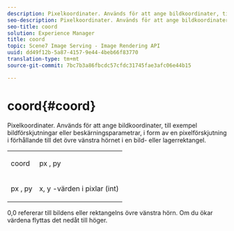 ```yaml
---
description: Pixelkoordinater. Används för att ange bildkoordinater, till exempel bildförskjutningar eller beskärningsparametrar, i form av en pixelförskjutning i förhållande till det övre vänstra hörnet i en bild- eller lagerrektangel.
seo-description: Pixelkoordinater. Används för att ange bildkoordinater, till exempel bildförskjutningar eller beskärningsparametrar, i form av en pixelförskjutning i förhållande till det övre vänstra hörnet i en bild- eller lagerrektangel.
seo-title: coord
solution: Experience Manager
title: coord
topic: Scene7 Image Serving - Image Rendering API
uuid: dd49f12b-5a87-4157-9e44-4beb66f83770
translation-type: tm+mt
source-git-commit: 7bc7b3a86fbcdc57cfdc31745fae3afc06e44b15

---
```



# coord{#coord}

Pixelkoordinater. Används för att ange bildkoordinater, till exempel bildförskjutningar eller beskärningsparametrar, i form av en pixelförskjutning i förhållande till det övre vänstra hörnet i en bild- eller lagerrektangel.

<table id="simpletable_A686120953124ACB8803CB9C877252AB"> 
 <tr class="strow"> 
  <td class="stentry"> <p><span class="codeph"> <span class="varname"> coord</span></span> </p> </td> 
  <td class="stentry"> <p><span class="codeph"> <span class="varname"> px</span> </span>, <span class="codeph"><span class="varname"> py</span></span> </p></td> 
 </tr> 
 <tr class="strow"> 
  <td class="stentry"> <p><span class="codeph"> <span class="varname"> px</span> </span>, <span class="codeph"><span class="varname"> py</span></span> </p></td> 
  <td class="stentry"> <p><span class="varname"> x</span>, <span class="varname"> y</span> -värden i pixlar (int) </p></td> 
 </tr> 
</table>

0,0 refererar till bildens eller rektangelns övre vänstra hörn. Om du ökar värdena flyttas det nedåt till höger.
